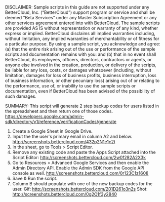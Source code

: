DISCLAIMER: Sample scripts in this guide are not supported under any BetterCloud, Inc. (“BetterCloud”) support program or service and shall be deemed “Beta Services” under any Master Subscription Agreement or any other services agreement entered into with BetterCloud. 
The sample scripts are provided AS IS without representation or warranty of any kind, whether express or implied. BetterCloud disclaims all implied warranties including, without limitation, any implied warranties of merchantability or of fitness for a particular purpose. By using a sample script, you acknowledge and agree: (a) that the entire risk arising out of the use or performance of the sample scripts and documentation remains with you: and (b) that in no event shall BetterCloud, its employees, officers, directors, contractors or agents, or anyone else involved in the creation, production, or delivery of the scripts, be liable for any loss, costs, or damages whatsoever (including, without limitation, damages for loss of business profits, business interruption, loss of business information, or other pecuniary loss) arising out of or relating to the performance, use of, or inability to use the sample scripts or documentation, even if BetterCloud has been advised of the possibility of such damages.

SUMMARY: This script will generate 2 step backup codes for users listed in the spreadsheet and then return one of those codes.
https://developers.google.com/admin-sdk/directory/v1/reference/verificationCodes/generate

1) Create a Google Sheet in Google Drive.
2) Input the the user's primary email in column A2 and below. http://screenshots.bettercloud.com/432p2N1e1c2t
3) In the sheet, go to Tools > Script Editor.
4) Remove any existing code and paste the Apps Script attached into the Script Editor: http://screenshots.bettercloud.com/2w0f282A2X3k
5) Go to Resources > Advanced Google Services and then enable the Admin Directory API. Enable the Admin SDK from the Google API console as well. http://screenshots.bettercloud.com/0r123C1z1608
6) Save & Run the script.
7) Column B should populate with one of the new backup codes for the user. 
Gif: http://screenshots.bettercloud.com/201D261o3n2s
Shot: http://screenshots.bettercloud.com/0g2O1f3y2840
